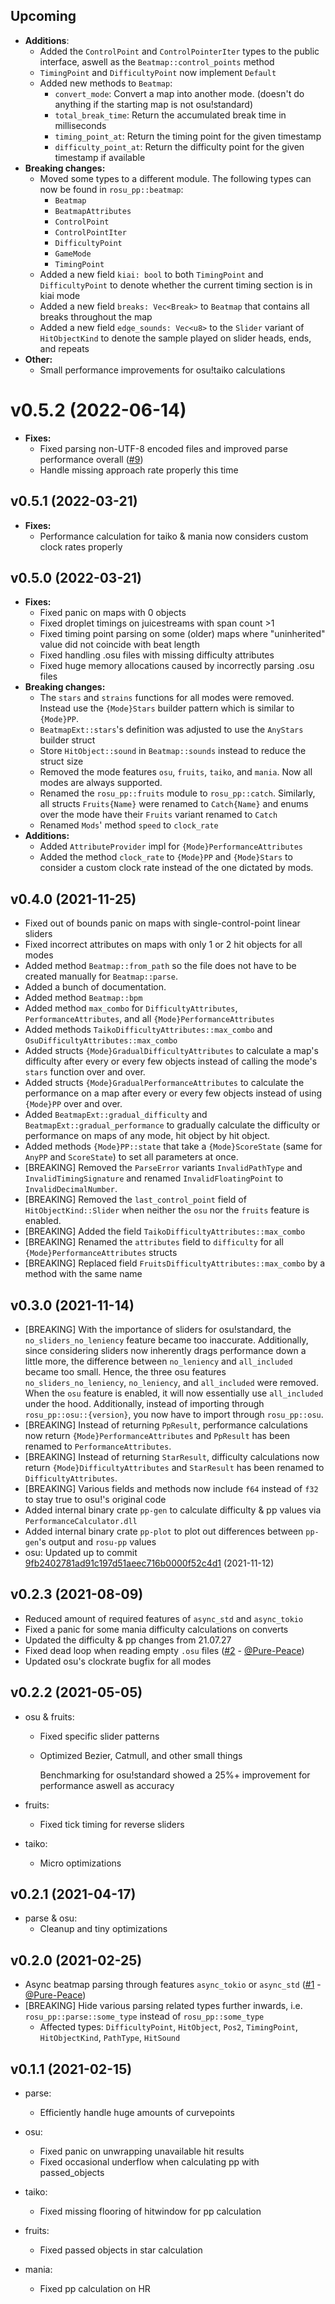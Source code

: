 ## Upcoming

- __Additions__:
  - Added the `ControlPoint` and `ControlPointerIter` types to the public interface, aswell as the `Beatmap::control_points` method
  - `TimingPoint` and `DifficultyPoint` now implement `Default`
  - Added new methods to `Beatmap`:
    - `convert_mode`: Convert a map into another mode. (doesn't do anything if the starting map is not osu!standard)
    - `total_break_time`: Return the accumulated break time in milliseconds
    - `timing_point_at`: Return the timing point for the given timestamp
    - `difficulty_point_at`: Return the difficulty point for the given timestamp if available
- __Breaking changes:__
  - Moved some types to a different module. The following types can now be found in `rosu_pp::beatmap`:
    - `Beatmap`
    - `BeatmapAttributes`
    - `ControlPoint`
    - `ControlPointIter`
    - `DifficultyPoint`
    - `GameMode`
    - `TimingPoint`
  - Added a new field `kiai: bool` to both `TimingPoint` and `DifficultyPoint` to denote whether the current timing section is in kiai mode
  - Added a new field `breaks: Vec<Break>` to `Beatmap` that contains all breaks throughout the map
  - Added a new field `edge_sounds: Vec<u8>` to the `Slider` variant of `HitObjectKind` to denote the sample played on slider heads, ends, and repeats
- __Other:__
  - Small performance improvements for osu!taiko calculations

# v0.5.2 (2022-06-14)

- __Fixes:__
  - Fixed parsing non-UTF-8 encoded files and improved parse performance overall ([#9])
  - Handle missing approach rate properly this time

## v0.5.1 (2022-03-21)

- __Fixes:__
  - Performance calculation for taiko & mania now considers custom clock rates properly

## v0.5.0 (2022-03-21)

- __Fixes:__
  - Fixed panic on maps with 0 objects
  - Fixed droplet timings on juicestreams with span count >1
  - Fixed timing point parsing on some (older) maps where "uninherited" value did not coincide with beat length
  - Fixed handling .osu files with missing difficulty attributes
  - Fixed huge memory allocations caused by incorrectly parsing .osu files
- __Breaking changes:__
  - The `stars` and `strains` functions for all modes were removed. Instead use the `{Mode}Stars` builder pattern which is similar to `{Mode}PP`.
  - `BeatmapExt::stars`'s definition was adjusted to use the `AnyStars` builder struct
  - Store `HitObject::sound` in `Beatmap::sounds` instead to reduce the struct size
  - Removed the mode features `osu`, `fruits`, `taiko`, and `mania`. Now all modes are always supported.
  - Renamed the `rosu_pp::fruits` module to `rosu_pp::catch`. Similarly, all structs `Fruits{Name}` were renamed to `Catch{Name}` and enums over the mode have their `Fruits` variant renamed to `Catch`
  - Renamed `Mods`' method `speed` to `clock_rate`
- __Additions:__
  - Added `AttributeProvider` impl for `{Mode}PerformanceAttributes`
  - Added the method `clock_rate` to `{Mode}PP` and `{Mode}Stars` to consider a custom clock rate instead of the one dictated by mods.

## v0.4.0 (2021-11-25)

- Fixed out of bounds panic on maps with single-control-point linear sliders
- Fixed incorrect attributes on maps with only 1 or 2 hit objects for all modes
- Added method `Beatmap::from_path` so the file does not have to be created manually for `Beatmap::parse`.
- Added a bunch of documentation.
- Added method `Beatmap::bpm`
- Added method `max_combo` for `DifficultyAttributes`, `PerformanceAttributes`, and all `{Mode}PerformanceAttributes`
- Added methods `TaikoDifficultyAttributes::max_combo` and `OsuDifficultyAttributes::max_combo`
- Added structs `{Mode}GradualDifficultyAttributes` to calculate a map's difficulty after every or every few objects instead of calling the mode's `stars` function over and over.
- Added structs `{Mode}GradualPerformanceAttributes` to calculate the performance on a map after every or every few objects instead of using `{Mode}PP` over and over.
- Added `BeatmapExt::gradual_difficulty` and `BeatmapExt::gradual_performance` to gradually calculate the difficulty or performance on maps of any mode, hit object by hit object.
- Added methods `{Mode}PP::state` that take a `{Mode}ScoreState` (same for `AnyPP` and `ScoreState`) to set all parameters at once.
- [BREAKING] Removed the `ParseError` variants `InvalidPathType` and `InvalidTimingSignature` and renamed `InvalidFloatingPoint` to `InvalidDecimalNumber`.
- [BREAKING] Removed the `last_control_point` field of `HitObjectKind::Slider` when neither the `osu` nor the `fruits` feature is enabled.
- [BREAKING] Added the field `TaikoDifficultyAttributes::max_combo`
- [BREAKING] Renamed the `attributes` field to `difficulty` for all `{Mode}PerformanceAttributes` structs
- [BREAKING] Replaced field `FruitsDifficultyAttributes::max_combo` by a method with the same name

## v0.3.0 (2021-11-14)

- [BREAKING] With the importance of sliders for osu!standard, the `no_sliders_no_leniency` feature became too inaccurate. Additionally, since considering sliders now inherently drags performance down a little more, the difference between `no_leniency` and `all_included` became too small. Hence, the three osu features `no_sliders_no_leniency`, `no_leniency`, and `all_included` were removed. When the `osu` feature is enabled, it will now essentially use `all_included` under the hood.
  Additionally, instead of importing through `rosu_pp::osu::{version}`, you now have to import through `rosu_pp::osu`.
- [BREAKING] Instead of returning `PpResult`, performance calculations now return `{Mode}PerformanceAttributes` and `PpResult` has been renamed to `PerformanceAttributes`.
- [BREAKING] Instead of returning `StarResult`, difficulty calculations now return `{Mode}DifficultyAttributes` and `StarResult` has been renamed to `DifficultyAttributes`.
- [BREAKING] Various fields and methods now include `f64` instead of `f32` to stay true to osu!'s original code
- Added internal binary crate `pp-gen` to calculate difficulty & pp values via `PerformanceCalculator.dll`
- Added internal binary crate `pp-plot` to plot out differences between `pp-gen`'s output and `rosu-pp` values
- osu: Updated up to commit [9fb2402781ad91c197d51aeec716b0000f52c4d1](https://github.com/ppy/osu/commit/9fb2402781ad91c197d51aeec716b0000f52c4d1) (2021-11-12)

## v0.2.3 (2021-08-09)

- Reduced amount of required features of `async_std` and `async_tokio`
- Fixed a panic for some mania difficulty calculations on converts
- Updated the difficulty & pp changes from 21.07.27
- Fixed dead loop when reading empty `.osu` files ([#2] - [@Pure-Peace])
- Updated osu's clockrate bugfix for all modes

## v0.2.2 (2021-05-05)

- osu & fruits:
  - Fixed specific slider patterns
  - Optimized Bezier, Catmull, and other small things

    Benchmarking for osu!standard showed a 25%+ improvement for performance aswell as accuracy

- fruits:
  - Fixed tick timing for reverse sliders

- taiko:
  - Micro optimizations

## v0.2.1 (2021-04-17)

- parse & osu:
  - Cleanup and tiny optimizations

## v0.2.0 (2021-02-25)

- Async beatmap parsing through features `async_tokio` or `async_std` ([#1] - [@Pure-Peace])
- [BREAKING] Hide various parsing related types further inwards, i.e. `rosu_pp::parse::some_type` instead of `rosu_pp::some_type`
  - Affected types: `DifficultyPoint`, `HitObject`, `Pos2`, `TimingPoint`, `HitObjectKind`, `PathType`, `HitSound`

## v0.1.1 (2021-02-15)

- parse:
  - Efficiently handle huge amounts of curvepoints

- osu:
  - Fixed panic on unwrapping unavailable hit results
  - Fixed occasional underflow when calculating pp with passed_objects

- taiko:
  - Fixed missing flooring of hitwindow for pp calculation

- fruits:
  - Fixed passed objects in star calculation

- mania:
  - Fixed pp calculation on HR

[@Pure-Peace]: https://github.com/Pure-Peace

[#1]: https://github.com/MaxOhn/rosu-pp/pull/1
[#2]: https://github.com/MaxOhn/rosu-pp/pull/2
[#9]: https://github.com/MaxOhn/rosu-pp/pull/9